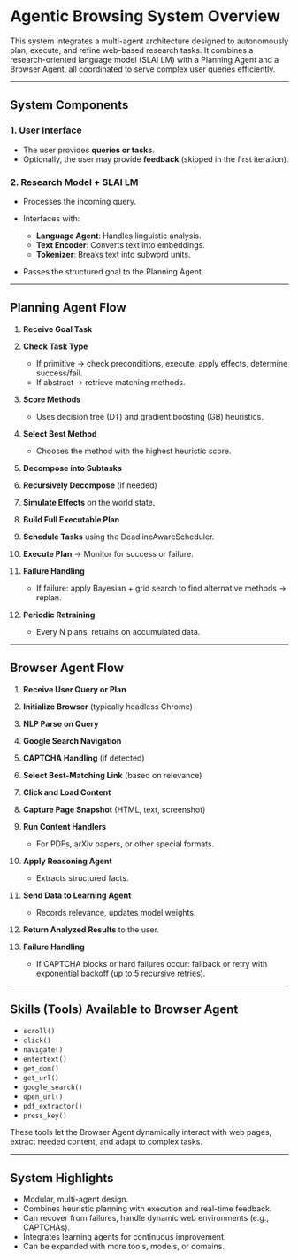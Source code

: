 # Agentic Browsing System Overview

This system integrates a multi-agent architecture designed to autonomously plan, execute, and refine web-based research tasks. It combines a research-oriented language model (SLAI LM) with a Planning Agent and a Browser Agent, all coordinated to serve complex user queries efficiently.

---

## System Components

### 1. User Interface

* The user provides **queries or tasks**.
* Optionally, the user may provide **feedback** (skipped in the first iteration).

### 2. Research Model + SLAI LM

* Processes the incoming query.
* Interfaces with:

  * **Language Agent**: Handles linguistic analysis.
  * **Text Encoder**: Converts text into embeddings.
  * **Tokenizer**: Breaks text into subword units.
* Passes the structured goal to the Planning Agent.

---

## Planning Agent Flow

1. **Receive Goal Task**
2. **Check Task Type**

   * If primitive → check preconditions, execute, apply effects, determine success/fail.
   * If abstract → retrieve matching methods.
3. **Score Methods**

   * Uses decision tree (DT) and gradient boosting (GB) heuristics.
4. **Select Best Method**

   * Chooses the method with the highest heuristic score.
5. **Decompose into Subtasks**
6. **Recursively Decompose** (if needed)
7. **Simulate Effects** on the world state.
8. **Build Full Executable Plan**
9. **Schedule Tasks** using the DeadlineAwareScheduler.
10. **Execute Plan** → Monitor for success or failure.
11. **Failure Handling**

    * If failure: apply Bayesian + grid search to find alternative methods → replan.
12. **Periodic Retraining**

    * Every N plans, retrains on accumulated data.

---

## Browser Agent Flow

1. **Receive User Query or Plan**
2. **Initialize Browser** (typically headless Chrome)
3. **NLP Parse on Query**
4. **Google Search Navigation**
5. **CAPTCHA Handling** (if detected)
6. **Select Best-Matching Link** (based on relevance)
7. **Click and Load Content**
8. **Capture Page Snapshot** (HTML, text, screenshot)
9. **Run Content Handlers**

   * For PDFs, arXiv papers, or other special formats.
10. **Apply Reasoning Agent**

    * Extracts structured facts.
11. **Send Data to Learning Agent**

    * Records relevance, updates model weights.
12. **Return Analyzed Results** to the user.
13. **Failure Handling**

    * If CAPTCHA blocks or hard failures occur: fallback or retry with exponential backoff (up to 5 recursive retries).

---

## Skills (Tools) Available to Browser Agent

* `scroll()`
* `click()`
* `navigate()`
* `entertext()`
* `get_dom()`
* `get_url()`
* `google_search()`
* `open_url()`
* `pdf_extractor()`
* `press_key()`

These tools let the Browser Agent dynamically interact with web pages, extract needed content, and adapt to complex tasks.

---

## System Highlights

* Modular, multi-agent design.
* Combines heuristic planning with execution and real-time feedback.
* Can recover from failures, handle dynamic web environments (e.g., CAPTCHAs).
* Integrates learning agents for continuous improvement.
* Can be expanded with more tools, models, or domains.

